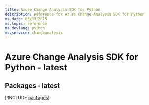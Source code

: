 ```yaml
---
title: Azure Change Analysis SDK for Python
description: Reference for Azure Change Analysis SDK for Python
ms.date: 03/13/2025
ms.topic: reference
ms.devlang: python
ms.service: changeanalysis
---
```

# Azure Change Analysis SDK for Python - latest
## Packages - latest
[!INCLUDE [packages](change-analysis-index.md)]